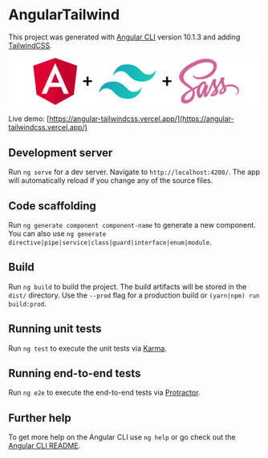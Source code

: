 # AngularTailwind

This project was generated with [Angular CLI](https://github.com/angular/angular-cli) version 10.1.3 and adding [TailwindCSS](https://tailwindcss.com).

![](./readme-assets/angular-tailwindcss-sass.png)

Live demo: [https://angular-tailwindcss.vercel.app/](https://angular-tailwindcss.vercel.app/)

## Development server

Run `ng serve` for a dev server. Navigate to `http://localhost:4200/`. The app will automatically reload if you change any of the source files.


## Code scaffolding

Run `ng generate component component-name` to generate a new component. You can also use `ng generate directive|pipe|service|class|guard|interface|enum|module`.

## Build

Run `ng build` to build the project. The build artifacts will be stored in the `dist/` directory. Use the `--prod` flag for a production build or `(yarn|npm) run build:prod`.

## Running unit tests

Run `ng test` to execute the unit tests via [Karma](https://karma-runner.github.io).

## Running end-to-end tests

Run `ng e2e` to execute the end-to-end tests via [Protractor](http://www.protractortest.org/).

## Further help

To get more help on the Angular CLI use `ng help` or go check out the [Angular CLI README](https://github.com/angular/angular-cli/blob/master/README.md).
